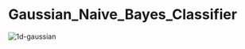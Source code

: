 # Gaussian_Naive_Bayes_Classifier


![1d-gaussian](https://user-images.githubusercontent.com/14202344/68524884-34812f00-02e1-11ea-9e7d-ae25ab4e8135.png)

